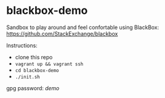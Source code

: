 # blackbox-demo

Sandbox to play around and feel confortable using BlackBox: https://github.com/StackExchange/blackbox

Instructions:
- clone this repo
- ```vagrant up && vagrant ssh```
- ```cd blackbox-demo```
- ```./init.sh```

gpg password: *demo*
